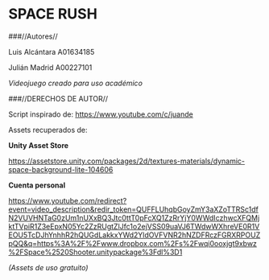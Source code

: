 # SPACE RUSH

###//Autores//

Luis Alcántara A01634185

Julián Madrid A00227101

*Videojuego creado para uso académico*

###//DERECHOS DE AUTOR//

Script inspirado de: https://www.youtube.com/c/juande

Assets recuperados de:

**Unity Asset Store**

https://assetstore.unity.com/packages/2d/textures-materials/dynamic-space-background-lite-104606

**Cuenta personal**

https://www.youtube.com/redirect?event=video_description&redir_token=QUFFLUhqbGoyZmY3aXZoTTRSc1dfN2VUVHNTaG0zUm1nUXxBQ3Jtc0ttT0pFcXQ1ZzRrYjY0WWdIczhwcXFQMjktTVpiR1Z3eEpxN05Yc2ZzRUgtZlJfc1o2ejVSS09uaVJ6TWdwWXhreVE0R1VEOU5TcDJhYnhhR2hQUGdLakkxYWd2YldOVFVNR2hNZDFRczFGRXRPOUZpQQ&q=https%3A%2F%2Fwww.dropbox.com%2Fs%2Fwqi0ooxjgt9xbwz%2FSpace%2520Shooter.unitypackage%3Fdl%3D1 

*(Assets de uso gratuito)*
